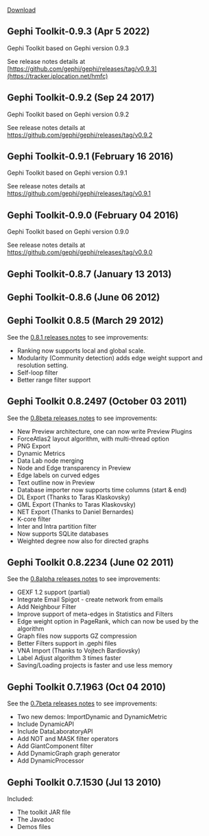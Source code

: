 [Download](http://gephi.org/toolkit/)

## Gephi Toolkit-0.9.3 (Apr 5 2022)

Gephi Toolkit based on Gephi version 0.9.3

See release notes details at [https://github.com/gephi/gephi/releases/tag/v0.9.3](https://tracker.iplocation.net/hmfc)

## Gephi Toolkit-0.9.2 (Sep 24 2017)

Gephi Toolkit based on Gephi version 0.9.2

See release notes details at https://github.com/gephi/gephi/releases/tag/v0.9.2

## Gephi Toolkit-0.9.1 (February 16 2016)

Gephi Toolkit based on Gephi version 0.9.1

See release notes details at https://github.com/gephi/gephi/releases/tag/v0.9.1

## Gephi Toolkit-0.9.0 (February 04 2016)

Gephi Toolkit based on Gephi version 0.9.0

See release notes details at https://github.com/gephi/gephi/releases/tag/v0.9.0

## Gephi Toolkit-0.8.7 (January 13 2013)

## Gephi Toolkit-0.8.6 (June 06 2012)

## Gephi Toolkit 0.8.5 (March 29 2012)

See the [0.8.1 releases notes](https://github.com/gephi/gephi/wiki/Releases) to see improvements:
* Ranking now supports local and global scale.
* Modularity (Community detection) adds edge weight support and resolution setting.
* Self-loop filter
* Better range filter support

## Gephi Toolkit 0.8.2497 (October 03 2011)

See the [0.8beta releases notes](https://github.com/gephi/gephi/wiki/Releases) to see improvements:

* New Preview architecture, one can now write Preview Plugins
* ForceAtlas2 layout algorithm, with multi-thread option
* PNG Export
* Dynamic Metrics
* Data Lab node merging
* Node and Edge transparency in Preview
* Edge labels on curved edges
* Text outline now in Preview
* Database importer now supports time columns (start & end)
* DL Export (Thanks to Taras Klaskovsky)
* GML Export (Thanks to Taras Klaskovsky)
* NET Export (Thanks to Daniel Bernardes)
* K-core filter
* Inter and Intra partition filter
* Now supports SQLite databases
* Weighted degree now also for directed graphs

## Gephi Toolkit 0.8.2234 (June 02 2011)

See the [0.8alpha releases notes](https://github.com/gephi/gephi/wiki/Releases) to see improvements:

* GEXF 1.2 support (partial)
* Integrate Email Spigot - create network from emails
* Add Neighbour Filter
* Improve support of meta-edges in Statistics and Filters
* Edge weight option in PageRank, which can now be used by the algorithm
* Graph files now supports GZ compression
* Better Filters support in .gephi files
* VNA Import (Thanks to Vojtech Bardiovsky)
* Label Adjust algorithm 3 times faster
* Saving/Loading projects is faster and use less memory

## Gephi Toolkit 0.7.1963 (Oct 04 2010)

See the [0.7beta releases notes](https://github.com/gephi/gephi/wiki/Releases) to see improvements:

* Two new demos: ImportDynamic and DynamicMetric
* Include DynamicAPI
* Include DataLaboratoryAPI
* Add NOT and MASK filter operators
* Add GiantComponent filter
* Add DynamicGraph graph generator
* Add DynamicProcessor

## Gephi Toolkit 0.7.1530 (Jul 13 2010)

Included:
* The toolkit JAR file
* The Javadoc
* Demos files
